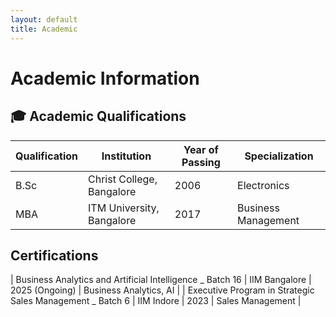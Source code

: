 ```yaml
---
layout: default
title: Academic
---
```


# Academic Information

## 🎓 Academic Qualifications

| Qualification       | Institution                  | Year of Passing | Specialization        |
|---------------------|------------------------------|------------------|------------------------|
| B.Sc          | Christ College, Bangalore    | 2006             | Electronics |
| MBA     | ITM University, Bangalore  | 2017             | Business Management   |


## Certifications
| Business Analytics and Artificial Intelligence _ Batch 16       | IIM Bangalore       | 2025 (Ongoing)   | Business Analytics, AI     |
| Executive Program in Strategic Sales Management _ Batch 6       | IIM Indore       | 2023   | Sales Management     |
